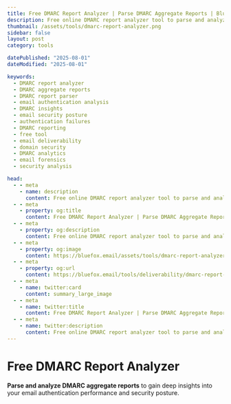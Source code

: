 ```yaml
---
title: Free DMARC Report Analyzer | Parse DMARC Aggregate Reports | BlueFox Email
description: Free online DMARC report analyzer tool to parse and analyze DMARC aggregate reports, identify authentication failures, and improve email security posture.
thumbnail: /assets/tools/dmarc-report-analyzer.png
sidebar: false
layout: post
category: tools

datePublished: "2025-08-01"
dateModified: "2025-08-01"

keywords:
  - DMARC report analyzer
  - DMARC aggregate reports
  - DMARC report parser
  - email authentication analysis
  - DMARC insights
  - email security posture
  - authentication failures
  - DMARC reporting
  - free tool
  - email deliverability
  - domain security
  - DMARC analytics
  - email forensics
  - security analysis

head:
  - - meta
    - name: description
      content: Free online DMARC report analyzer tool to parse and analyze DMARC aggregate reports, identify authentication failures, and improve email security posture.
  - - meta
    - property: og:title
      content: Free DMARC Report Analyzer | Parse DMARC Aggregate Reports | BlueFox Email
  - - meta
    - property: og:description
      content: Free online DMARC report analyzer tool to parse and analyze DMARC aggregate reports, identify authentication failures, and improve email security posture.
  - - meta
    - property: og:image
      content: https://bluefox.email/assets/tools/dmarc-report-analyzer.png
  - - meta
    - property: og:url
      content: https://bluefox.email/tools/deliverability/dmarc-report-analyzer
  - - meta
    - name: twitter:card
      content: summary_large_image
  - - meta
    - name: twitter:title
      content: Free DMARC Report Analyzer | Parse DMARC Aggregate Reports | BlueFox Email
  - - meta
    - name: twitter:description
      content: Free online DMARC report analyzer tool to parse and analyze DMARC aggregate reports, identify authentication failures, and improve email security posture.
---
```


<GlossaryNavigation link="/tools/deliverability" label="Back to deliverability Tools" />

# Free DMARC Report Analyzer

**Parse and analyze DMARC aggregate reports** to gain deep insights into your email authentication performance and security posture.

<DmarcReportAnalyzer />

